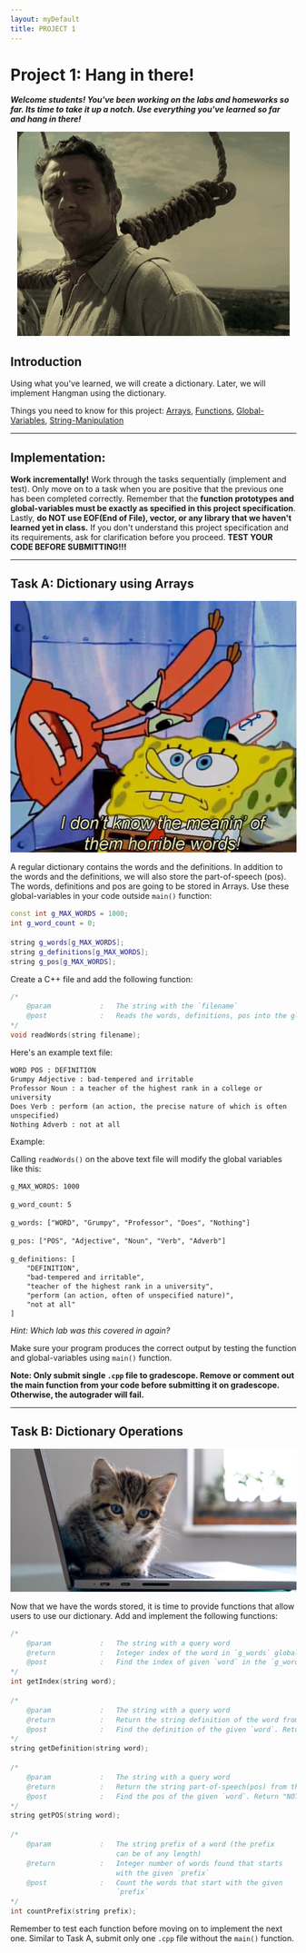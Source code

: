```yaml
---  
layout: myDefault
title: PROJECT 1
---   
```


# Project 1: Hang in there!

_**Welcome students! You've been working on the labs and homeworks so far. Its time to take it up a notch. Use everything you've learned so far and hang in there!**_
<p align="center">
    <img src="hangin.gif" alt="hangin"/>
</p>

## Introduction

Using what you've learned, we will create a dictionary. Later, we will implement Hangman using the dictionary.

Things you need to know for this project: [Arrays](https://www.geeksforgeeks.org/arrays-in-c-cpp/), [Functions](https://www.geeksforgeeks.org/functions-in-cpp/),  [Global-Variables](https://www.geeksforgeeks.org/scope-of-variables-in-c/), [String-Manipulation](https://www.geeksforgeeks.org/substring-in-cpp/)

---
## Implementation:


**Work incrementally!** Work through the tasks sequentially (implement and test). Only move on to a task when you are positive that the previous one has been completed correctly. Remember that the **function prototypes and global-variables must be exactly as specified in this project specification**. Lastly, **do NOT use EOF(End of File), vector, or any library that we haven't learned yet in class.** If you don't understand this project specification and its requirements, ask for clarification before you proceed. **TEST YOUR CODE BEFORE SUBMITTING!!!**

---  

## Task A: Dictionary using Arrays
<p align="center">
    <img src="horrible.jpg" alt="horrible" width="600"/>
</p>

A regular dictionary contains the words and the definitions. In addition to the words and the definitions, we will also store the part-of-speech (pos). The words, definitions and pos are going to be stored in Arrays. Use these global-variables in your code outside `main()` function:

``` Cpp
const int g_MAX_WORDS = 1000;
int g_word_count = 0;

string g_words[g_MAX_WORDS];
string g_definitions[g_MAX_WORDS];
string g_pos[g_MAX_WORDS];
```

Create a C++ file and add the following function:

```Cpp
/*
    @param            :   The string with the `filename`
    @post             :   Reads the words, definitions, pos into the global-arrays, and set the value of `g_word_count` to the number of words read
*/
void readWords(string filename);
```
Here's an example text file:
```
WORD POS : DEFINITION
Grumpy Adjective : bad-tempered and irritable
Professor Noun : a teacher of the highest rank in a college or university
Does Verb : perform (an action, the precise nature of which is often unspecified)
Nothing Adverb : not at all
```

Example:

Calling `readWords()` on the above text file will modify the global variables like this:

```
g_MAX_WORDS: 1000

g_word_count: 5

g_words: ["WORD", "Grumpy", "Professor", "Does", "Nothing"]

g_pos: ["POS", "Adjective", "Noun", "Verb", "Adverb"]

g_definitions: [
    "DEFINITION",
    "bad-tempered and irritable", 
    "teacher of the highest rank in a university", 
    "perform (an action, often of unspecified nature)", 
    "not at all"
]
```
*Hint: Which lab was this covered in again?*

Make sure your program produces the correct output by testing the function and global-variables using `main()` function. 

**Note: Only submit single `.cpp` file to gradescope. Remove or comment out the main function from your code before submitting it on gradescope. Otherwise, the autograder will fail.**

---

## Task B: Dictionary Operations
<p align="center">
    <img src="cat.jpg" alt="catto" width="600"/>
</p>
Now that we have the words stored, it is time to provide functions that allow users to use our dictionary. Add and implement the following functions:

```Cpp
/*
    @param            :   The string with a query word
    @return           :   Integer index of the word in `g_words` global-array. Returns -1 if the word is not found
    @post             :   Find the index of given `word` in the `g_words` array. Return -1 if word is not in the array
*/
int getIndex(string word);

/*
    @param            :   The string with a query word
    @return           :   Return the string definition of the word from  `g_definitions` global-array. Return "NOT_FOUND" if word doesn't exist in the dictionary
    @post             :   Find the definition of the given `word`. Return "NOT_FOUND" otherwise
*/
string getDefinition(string word);

/*
    @param            :   The string with a query word
    @return           :   Return the string part-of-speech(pos) from the `g_pos` global-array. Return "NOT_FOUND" if the word doesn't exist in the dictionary.
    @post             :   Find the pos of the given `word`. Return "NOT_FOUND" otherwise.
*/
string getPOS(string word);

/*
    @param            :   The string prefix of a word (the prefix 
                          can be of any length)
    @return           :   Integer number of words found that starts 
                          with the given `prefix`
    @post             :   Count the words that start with the given 
                          `prefix`
*/
int countPrefix(string prefix);
```
Remember to test each function before moving on to implement the next one. Similar to Task A, submit only one `.cpp` file without the `main()` function.
